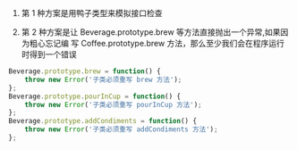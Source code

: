 1. 第 1 种方案是用鸭子类型来模拟接口检查

2. 第 2 种方案是让 Beverage.prototype.brew 等方法直接抛出一个异常,如果因为粗心忘记编
写 Coffee.prototype.brew 方法，那么至少我们会在程序运行时得到一个错误

```javascript
Beverage.prototype.brew = function() {
    throw new Error('子类必须重写 brew 方法');
};
Beverage.prototype.pourInCup = function() {
    throw new Error('子类必须重写 pourInCup 方法');
};
Beverage.prototype.addCondiments = function() {
    throw new Error('子类必须重写 addCondiments 方法');
};
```
